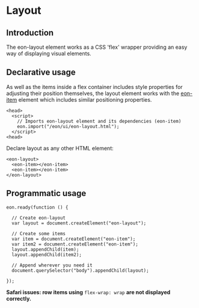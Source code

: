 # Layout

## Introduction

The eon-layout element works as a CSS 'flex' wrapper providing an easy way of displaying visual elements.

## Declarative usage

As well as the items inside a flex container includes style properties for adjusting their position themselves, the layout element works with the [eon-item](/vimlet/VimletComet/master/docs/release/index.html#!version=1.0.0&mode=tutorial&file=entries%2FComponents%2FItem.md) element which includes similar positioning properties.

``` [html]
<head>
  <script>
    // Imports eon-layout element and its dependencies (eon-item)
    eon.import("/eon/ui/eon-layout.html");
  </script>
<head>
```
Declare layout as any other HTML element:

``` [html]
<eon-layout>
  <eon-item></eon-item>
  <eon-item></eon-item>
</eon-layout>
```

## Programmatic usage

``` [javascript]
eon.ready(function () {

  // Create eon-layout
  var layout = document.createElement("eon-layout");

  // Create some items
  var item = document.createElement("eon-item");
  var item2 = document.createElement("eon-item");
  layout.appendChild(item);  
  layout.appendChild(item2);  

  // Append wherever you need it
  document.querySelector("body").appendChild(layout);

});
```

**Safari issues: row items using** `flex-wrap: wrap` **are not displayed correctly.**
